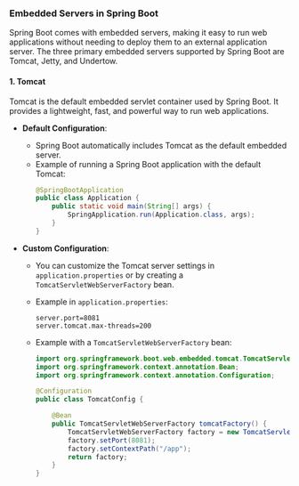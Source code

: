 ### Embedded Servers in Spring Boot

Spring Boot comes with embedded servers, making it easy to run web applications without needing to deploy them to an external application server. The three primary embedded servers supported by Spring Boot are Tomcat, Jetty, and Undertow.

#### 1. Tomcat

Tomcat is the default embedded servlet container used by Spring Boot. It provides a lightweight, fast, and powerful way to run web applications.

- **Default Configuration**:
  - Spring Boot automatically includes Tomcat as the default embedded server.
  - Example of running a Spring Boot application with the default Tomcat:
    ```java
    @SpringBootApplication
    public class Application {
        public static void main(String[] args) {
            SpringApplication.run(Application.class, args);
        }
    }
    ```

- **Custom Configuration**:
  - You can customize the Tomcat server settings in `application.properties` or by creating a `TomcatServletWebServerFactory` bean.
  - Example in `application.properties`:
    ```properties
    server.port=8081
    server.tomcat.max-threads=200
    ```

  - Example with a `TomcatServletWebServerFactory` bean:
    ```java
    import org.springframework.boot.web.embedded.tomcat.TomcatServletWebServerFactory;
    import org.springframework.context.annotation.Bean;
    import org.springframework.context.annotation.Configuration;

    @Configuration
    public class TomcatConfig {

        @Bean
        public TomcatServletWebServerFactory tomcatFactory() {
            TomcatServletWebServerFactory factory = new TomcatServletWebServerFactory();
            factory.setPort(8081);
            factory.setContextPath("/app");
            return factory;
        }
    }
    ```
